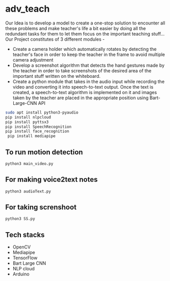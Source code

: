 # adv_teach
Our Idea is to develop a model to create a one-stop solution to encounter all these problems and make teacher's life a bit easier by doing all the redundant tasks for them to let them focus on the important teaching stuff...
Our Project constitutes of 3 different modules - 

- Create a camera holder which automatically rotates by detecting the teacher's face in order to keep the teacher in the frame to avoid multiple camera adjustment 
- Develop a screenshot algorithm that detects the hand gestures made by the teacher in order to take screenshots of the desired area of the important stuff written on the whiteboard.
- Create a python module that takes in the audio input while recording the video and converting it into speech-to-text output. Once the text is created, a speech-to-text algorithm is implemented on it and images taken by the teacher are placed in the appropriate position using Bart-Large-CNN API
```bash
sudo apt install python3-pyaudio
pip install nlpcloud
pip install pyttsx3
pip install SpeechRecognition
pip install face_recognition
 pip install mediapipe


```
## To run motion detection
```bash
python3 main_video.py
```
## For making voice2text notes
```bash
python3 audioText.py
```
## For taking screnshoot
```bash
python3 SS.py
```
## Tech stacks
- OpenCV
- Mediapipe
- TensorFlow
- Bart Large CNN
- NLP cloud 
- Arduino
